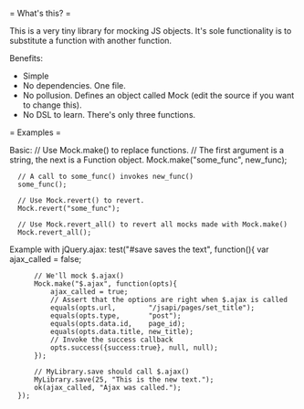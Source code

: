 = What's this? =

This is a very tiny library for mocking JS objects.
It's sole functionality is to substitute a function with another function.

Benefits:
* Simple
* No dependencies. One file.
* No pollusion. Defines an object called Mock (edit the source if you want to change this).
* No DSL to learn. There's only three functions.


= Examples =

Basic:
      // Use Mock.make() to replace functions.
      // The first argument is a string, the next is a Function object.
      Mock.make("some_func", new_func);
       
      // A call to some_func() invokes new_func()
      some_func();
       
      // Use Mock.revert() to revert.
      Mock.revert("some_func");
       
      // Use Mock.revert_all() to revert all mocks made with Mock.make()
      Mock.revert_all();


Example with jQuery.ajax:
      test("#save saves the text", function(){
          var ajax_called = false;
       
          // We'll mock $.ajax()
          Mock.make("$.ajax", function(opts){
              ajax_called = true;
              // Assert that the options are right when $.ajax is called
              equals(opts.url,        "/jsapi/pages/set_title");
              equals(opts.type,       "post");
              equals(opts.data.id,    page_id);
              equals(opts.data.title, new_title);
              // Invoke the success callback
              opts.success({success:true}, null, null);
          });
       
          // MyLibrary.save should call $.ajax()
          MyLibrary.save(25, "This is the new text.");
          ok(ajax_called, "Ajax was called.");
      });

